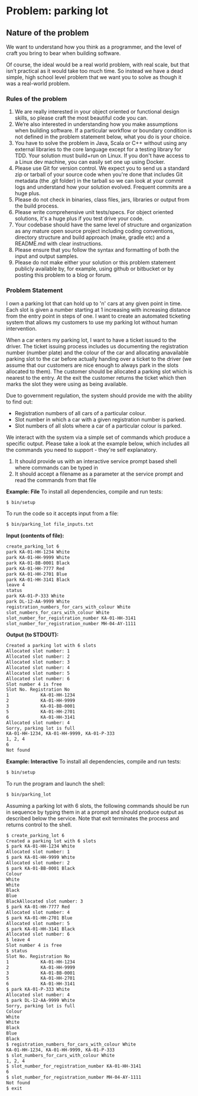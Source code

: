 # Problem: parking lot
## Nature of the problem

We want to understand how you think as a programmer, and the level of craft you bring to bear when building
software.

Of course, the ideal would be a real world problem, with real scale, but that isnʼt practical as it would take too
much time. So instead we have a dead simple, high school level problem that we want you to solve as though it
was a real-world problem.

### Rules of the problem
1. We are really interested in your object oriented or functional design skills, so please craft the most
beautiful code you can.
2. Weʼre also interested in understanding how you make assumptions when building software. If a particular
workflow or boundary condition is not defined in the problem statement below, what you do is your
choice.
3. You have to solve the problem in Java, Scala or C++ without using any external libraries to the core
language except for a testing library for TDD. Your solution must build+run on Linux. If you don't have
access to a Linux dev machine, you can easily set one up using Docker.
4. Please use Git for version control. We expect you to send us a standard zip or tarball of your source code
when you're done that includes Git metadata (the .git folder) in the tarball so we can look at your commit
logs and understand how your solution evolved. Frequent commits are a huge plus.
5. Please do not check in binaries, class files, jars, libraries or output from the build process.
6. Please write comprehensive unit tests/specs. For object oriented solutions, it's a huge plus if you test
drive your code.
7. Your codebase should have the same level of structure and organization as any mature open source
project including coding conventions, directory structure and build approach (make, gradle etc) and a
README.md with clear instructions.
8. Please ensure that you follow the syntax and formatting of both the input and output samples.
9. Please do not make either your solution or this problem statement publicly available by, for example,
using github or bitbucket or by posting this problem to a blog or forum.

### Problem Statement

I own a parking lot that can hold up to 'n' cars at any given point in time. Each slot is given a number starting at 1
increasing with increasing distance from the entry point in steps of one. I want to create an automated ticketing
system that allows my customers to use my parking lot without human intervention.

When a car enters my parking lot, I want to have a ticket issued to the driver. The ticket issuing process
includes us documenting the registration number (number plate) and the colour of the car and allocating anavailable parking slot to the car before actually handing over a ticket to the driver (we assume that our
customers are nice enough to always park in the slots allocated to them). The customer should be allocated a
parking slot which is nearest to the entry. At the exit the customer returns the ticket which then marks the slot
they were using as being available.

Due to government regulation, the system should provide me with the ability to find out:
+ Registration numbers of all cars of a particular colour.
+ Slot number in which a car with a given registration number is parked.
+ Slot numbers of all slots where a car of a particular colour is parked.

We interact with the system via a simple set of commands which produce a specific output. Please take a look
at the example below, which includes all the commands you need to support - they're self explanatory.
1. It should provide us with an interactive service prompt based shell where commands can be typed in
2. It should accept a filename as a parameter at the service prompt and read the commands from that
file

**Example: File** To install all dependencies, compile and run tests:
```bash
$ bin/setup
```
To run the code so it accepts input from a file:
```bash
$ bin/parking_lot file_inputs.txt
```

**Input (contents of file):**

```bash
create_parking_lot 6
park KA-01-HH-1234 White
park KA-01-HH-9999 White
park KA-01-BB-0001 Black
park KA-01-HH-7777 Red
park KA-01-HH-2701 Blue
park KA-01-HH-3141 Black
leave 4
status
park KA-01-P-333 White
park DL-12-AA-9999 White
registration_numbers_for_cars_with_colour White
slot_numbers_for_cars_with_colour White
slot_number_for_registration_number KA-01-HH-3141
slot_number_for_registration_number MH-04-AY-1111
```

**Output (to STDOUT):**

```bash
Created a parking lot with 6 slots
Allocated slot number: 1
Allocated slot number: 2
Allocated slot number: 3
Allocated slot number: 4
Allocated slot number: 5
Allocated slot number: 6
Slot number 4 is free
Slot No. Registration No
1            KA-01-HH-1234
2            KA-01-HH-9999
3            KA-01-BB-0001
5            KA-01-HH-2701
6            KA-01-HH-3141
Allocated slot number: 4
Sorry, parking lot is full
KA-01-HH-1234, KA-01-HH-9999, KA-01-P-333
1, 2, 4
6
Not found
```

**Example: Interactive** To install all dependencies, compile and run tests:
```bash
$ bin/setup
```
To run the program and launch the shell:
```bash
$ bin/parking_lot
```
Assuming a parking lot with 6 slots, the following commands should be run in sequence by typing them in at a
prompt and should produce output as described below the service. Note that exit terminates the process
and returns control to the shell.
```bash
$ create_parking_lot 6
Created a parking lot with 6 slots
$ park KA-01-HH-1234 White
Allocated slot number: 1
$ park KA-01-HH-9999 White
Allocated slot number: 2
$ park KA-01-BB-0001 Black
Colour
White
White
Black
Blue
BlackAllocated slot number: 3
$ park KA-01-HH-7777 Red
Allocated slot number: 4
$ park KA-01-HH-2701 Blue
Allocated slot number: 5
$ park KA-01-HH-3141 Black
Allocated slot number: 6
$ leave 4
Slot number 4 is free
$ status
Slot No. Registration No
1            KA-01-HH-1234
2            KA-01-HH-9999
3            KA-01-BB-0001
5            KA-01-HH-2701
6            KA-01-HH-3141
$ park KA-01-P-333 White
Allocated slot number: 4
$ park DL-12-AA-9999 White
Sorry, parking lot is full
Colour
White
White
Black
Blue
Black
$ registration_numbers_for_cars_with_colour White
KA-01-HH-1234, KA-01-HH-9999, KA-01-P-333
$ slot_numbers_for_cars_with_colour White
1, 2, 4
$ slot_number_for_registration_number KA-01-HH-3141
6
$ slot_number_for_registration_number MH-04-AY-1111
Not found
$ exit
```

